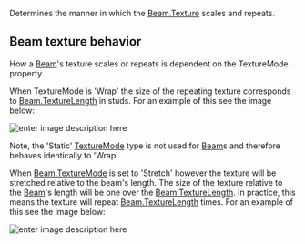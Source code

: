 Determines the manner in which the [Beam.Texture](https://developer.roblox.com/en-us/api-reference/property/Beam/Texture) scales and repeats.

Beam texture behavior
---------------------

How a [Beam](https://developer.roblox.com/en-us/api-reference/class/Beam)'s texture scales or repeats is dependent on the TextureMode property.

When TextureMode is 'Wrap' the size of the repeating texture corresponds to [Beam.TextureLength](https://developer.roblox.com/en-us/api-reference/property/Beam/TextureLength) in studs. For an example of this see the image below:

![enter image description here](https://developer.roblox.com/assets/blt92742bad209f4935/beamTexture.gif)

Note, the 'Static' [TextureMode](https://developer.roblox.com/en-us/api-reference/enum/TextureMode) type is not used for [Beam](https://developer.roblox.com/en-us/api-reference/class/Beam)s and therefore behaves identically to 'Wrap'.

When [Beam.TextureMode](https://developer.roblox.com/en-us/api-reference/property/Beam/TextureMode) is set to 'Stretch' however the texture will be stretched relative to the beam's length. The size of the texture relative to the [Beam](https://developer.roblox.com/en-us/api-reference/class/Beam)'s length will be one over the [Beam.TextureLength](https://developer.roblox.com/en-us/api-reference/property/Beam/TextureLength). In practice, this means the texture will repeat [Beam.TextureLength](https://developer.roblox.com/en-us/api-reference/property/Beam/TextureLength) times. For an example of this see the image below:

![enter image description here](https://developer.roblox.com/assets/blt034506939f5674b3/beamTexture2.gif)